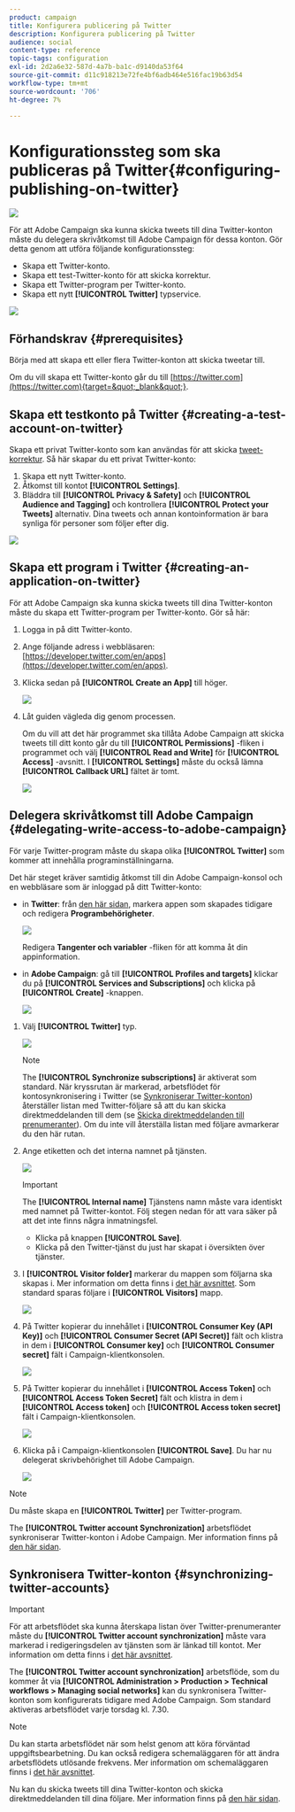 ```yaml
---
product: campaign
title: Konfigurera publicering på Twitter
description: Konfigurera publicering på Twitter
audience: social
content-type: reference
topic-tags: configuration
exl-id: 2d2a6e32-587d-4a7b-ba1c-d9140da53f64
source-git-commit: d11c918213e72fe4bf6adb464e516fac19b63d54
workflow-type: tm+mt
source-wordcount: '706'
ht-degree: 7%

---
```


# Konfigurationssteg som ska publiceras på Twitter{#configuring-publishing-on-twitter}

![](../../assets/v7-only.svg)

För att Adobe Campaign ska kunna skicka tweets till dina Twitter-konton måste du delegera skrivåtkomst till Adobe Campaign för dessa konton. Gör detta genom att utföra följande konfigurationssteg:

* Skapa ett Twitter-konto.
* Skapa ett test-Twitter-konto för att skicka korrektur.
* Skapa ett Twitter-program per Twitter-konto.
* Skapa ett nytt **[!UICONTROL Twitter]** typservice.

![](assets/social_diagram_twitter_service.png)

## Förhandskrav {#prerequisites}

Börja med att skapa ett eller flera Twitter-konton att skicka tweetar till.

Om du vill skapa ett Twitter-konto går du till [https://twitter.com](https://twitter.com){target=&quot;_blank&quot;}.

## Skapa ett testkonto på Twitter {#creating-a-test-account-on-twitter}

Skapa ett privat Twitter-konto som kan användas för att skicka [tweet-korrektur](../../social/using/publishing-on-twitter.md#sending-the-proof). Så här skapar du ett privat Twitter-konto:

1. Skapa ett nytt Twitter-konto.
1. Åtkomst till kontot  **[!UICONTROL Settings]**.
1. Bläddra till **[!UICONTROL Privacy & Safety]** och **[!UICONTROL Audience and Tagging]** och kontrollera **[!UICONTROL Protect your Tweets]** alternativ. Dina tweets och annan kontoinformation är bara synliga för personer som följer efter dig.

![](assets/social_twitter_test_page.png)

## Skapa ett program i Twitter {#creating-an-application-on-twitter}

För att Adobe Campaign ska kunna skicka tweets till dina Twitter-konton måste du skapa ett Twitter-program per Twitter-konto. Gör så här:

1. Logga in på ditt Twitter-konto.
1. Ange följande adress i webbläsaren: [https://developer.twitter.com/en/apps](https://developer.twitter.com/en/apps).
1. Klicka sedan på **[!UICONTROL Create an App]** till höger.

   ![](assets/social_create_twitter_app_001.png)

1. Låt guiden vägleda dig genom processen.

   Om du vill att det här programmet ska tillåta Adobe Campaign att skicka tweets till ditt konto går du till **[!UICONTROL Permissions]** -fliken i programmet och välj **[!UICONTROL Read and Write]** för **[!UICONTROL Access]** -avsnitt. I **[!UICONTROL Settings]** måste du också lämna **[!UICONTROL Callback URL]** fältet är tomt.

   ![](assets/social_create_twitter_app_002.png)

## Delegera skrivåtkomst till Adobe Campaign {#delegating-write-access-to-adobe-campaign}

För varje Twitter-program måste du skapa olika **[!UICONTROL Twitter]** som kommer att innehålla programinställningarna.

Det här steget kräver samtidig åtkomst till din Adobe Campaign-konsol och en webbläsare som är inloggad på ditt Twitter-konto:

* in **Twitter**: från [den här sidan](https://developer.twitter.com/en/portal/projects-and-apps), markera appen som skapades tidigare och redigera **Programbehörigheter**.

   ![](assets/social_twitter_service_002.png)

   Redigera **Tangenter och variabler** -fliken för att komma åt din appinformation.

* in **Adobe Campaign**: gå till **[!UICONTROL Profiles and targets]** klickar du på **[!UICONTROL Services and Subscriptions]** och klicka på **[!UICONTROL Create]** -knappen.

   ![](assets/social_twitter_service_007.png)

1. Välj **[!UICONTROL Twitter]** typ.

   ![](assets/social_twitter_service_008.png)

   >[!NOTE]
   >
   >The **[!UICONTROL Synchronize subscriptions]** är aktiverat som standard. När kryssrutan är markerad, arbetsflödet för kontosynkronisering i Twitter (se [Synkroniserar Twitter-konton](#synchronizing-twitter-accounts)) återställer listan med Twitter-följare så att du kan skicka direktmeddelanden till dem (se [Skicka direktmeddelanden till prenumeranter](../../social/using/publishing-on-twitter.md#sending-direct-messages-to-subscribers)). Om du inte vill återställa listan med följare avmarkerar du den här rutan.

1. Ange etiketten och det interna namnet på tjänsten.

   ![](assets/social_twitter_service_009.png)

   >[!IMPORTANT]
   >
   >The **[!UICONTROL Internal name]** Tjänstens namn måste vara identiskt med namnet på Twitter-kontot. Följ stegen nedan för att vara säker på att det inte finns några inmatningsfel.

   * Klicka på knappen **[!UICONTROL Save]**.
   * Klicka på den Twitter-tjänst du just har skapat i översikten över tjänster.

   <!-- * Select the **[!UICONTROL Twitter page]** tab. The Twitter account should be displayed. 
    
      ![](assets/social_twitter_service_010.png)-->

1. I **[!UICONTROL Visitor folder]** markerar du mappen som följarna ska skapas i. Mer information om detta finns i [det här avsnittet](../../social/using/publishing-on-twitter.md#operating-principle). Som standard sparas följare i **[!UICONTROL Visitors]** mapp.

   ![](assets/social_twitter_service_010_b.png)

1. På Twitter kopierar du innehållet i **[!UICONTROL Consumer Key (API Key)]** och **[!UICONTROL Consumer Secret (API Secret)]** fält och klistra in dem i **[!UICONTROL Consumer key]** och **[!UICONTROL Consumer secret]** fält i Campaign-klientkonsolen.

   ![](assets/social_twitter_service_012.png)

1. På Twitter kopierar du innehållet i **[!UICONTROL Access Token]** och **[!UICONTROL Access Token Secret]** fält och klistra in dem i **[!UICONTROL Access token]** och **[!UICONTROL Access token secret]** fält i Campaign-klientkonsolen.

   ![](assets/social_twitter_service_013.png)

1. Klicka på i Campaign-klientkonsolen **[!UICONTROL Save]**. Du har nu delegerat skrivbehörighet till Adobe Campaign.

   ![](assets/social_twitter_service_014.png)

>[!NOTE]
>
>Du måste skapa en **[!UICONTROL Twitter]** per Twitter-program.

The **[!UICONTROL Twitter account Synchronization]** arbetsflödet synkroniserar Twitter-konton i Adobe Campaign. Mer information finns på [den här sidan](../../social/using/publishing-on-facebook-walls.md#synchronizing-facebook-pages).

## Synkronisera Twitter-konton {#synchronizing-twitter-accounts}

>[!IMPORTANT]
>
>För att arbetsflödet ska kunna återskapa listan över Twitter-prenumeranter måste du **[!UICONTROL Twitter account synchronization]** måste vara markerad i redigeringsdelen av tjänsten som är länkad till kontot. Mer information om detta finns i [det här avsnittet](#delegating-write-access-to-adobe-campaign).

The **[!UICONTROL Twitter account synchronization]** arbetsflöde, som du kommer åt via **[!UICONTROL Administration > Production > Technical workflows > Managing social networks]** kan du synkronisera Twitter-konton som konfigurerats tidigare med Adobe Campaign. Som standard aktiveras arbetsflödet varje torsdag kl. 7.30.

>[!NOTE]
>
>Du kan starta arbetsflödet när som helst genom att köra förväntad uppgiftsbearbetning. Du kan också redigera schemaläggaren för att ändra arbetsflödets utlösande frekvens. Mer information om schemaläggaren finns i [det här avsnittet](../../workflow/using/scheduler.md).

Nu kan du skicka tweets till dina Twitter-konton och skicka direktmeddelanden till dina följare. Mer information finns på [den här sidan](../../social/using/publishing-on-twitter.md).
